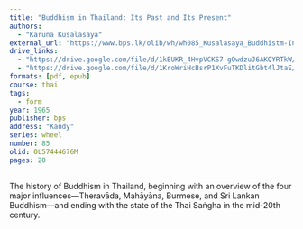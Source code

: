 ```yaml
---
title: "Buddhism in Thailand: Its Past and Its Present"
authors:
  - "Karuna Kusalasaya"
external_url: "https://www.bps.lk/olib/wh/wh085_Kusalasaya_Buddhistm-In-Thailand-Past-and-Present.html"
drive_links:
  - "https://drive.google.com/file/d/1kEUKR_4HvpVCKS7-gOwdzuJ6AKQYRTkW/view?usp=sharing"
  - "https://drive.google.com/file/d/1KroWriHcBsrP1XvFuTKDlitGbt4lJtaE/view?usp=drive_link"
formats: [pdf, epub]
course: thai
tags:
  - form
year: 1965
publisher: bps
address: "Kandy"
series: wheel
number: 85
olid: OL57444676M
pages: 20
---
```


The history of Buddhism in Thailand, beginning with an overview of the four major influences—Theravāda, Mahāyāna, Burmese, and Sri Lankan Buddhism—and ending with the state of the Thai Saṅgha in the mid-20th century.
